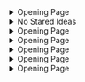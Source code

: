 



<details><summary>Opening Page</summary>

![]()

</details>

<details><summary>No Stared Ideas</summary>

[Imgur](https://i.imgur.com/HSzBFw9.png)

</details>

<details><summary>Opening Page</summary>

![]()

</details>

<details><summary>Opening Page</summary>

![]()

</details>

<details><summary>Opening Page</summary>

![]()

</details>

<details><summary>Opening Page</summary>

![]()

</details>

<details><summary>Opening Page</summary>

![]()

</details>
